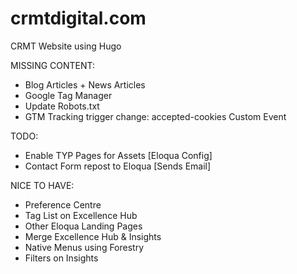 # crmtdigital.com
CRMT Website using Hugo

MISSING CONTENT:
* Blog Articles + News Articles
* Google Tag Manager
* Update Robots.txt
* GTM Tracking trigger change: accepted-cookies Custom Event

TODO:
* Enable TYP Pages for Assets [Eloqua Config]
* Contact Form repost to Eloqua [Sends Email]

NICE TO HAVE:
* Preference Centre
* Tag List on Excellence Hub
* Other Eloqua Landing Pages
* Merge Excellence Hub & Insights
* Native Menus using Forestry
* Filters on Insights
